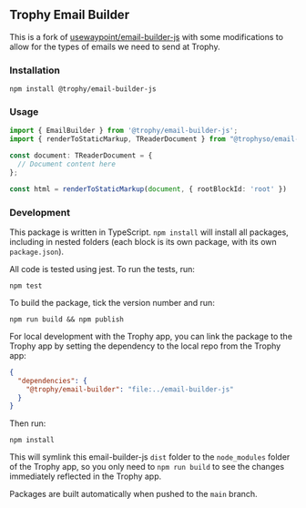 ## Trophy Email Builder

This is a fork of [usewaypoint/email-builder-js](https://github.com/usewaypoint/email-builder-js)
with some modifications to allow for the types of emails we need to send at Trophy.

### Installation

```console
npm install @trophy/email-builder-js
```

### Usage

```typescript
import { EmailBuilder } from '@trophy/email-builder-js';
import { renderToStaticMarkup, TReaderDocument } from "@trophyso/email-builder-js";

const document: TReaderDocument = {
  // Document content here
};

const html = renderToStaticMarkup(document, { rootBlockId: 'root' })
```

### Development

This package is written in TypeScript. `npm install` will install all packages, including in nested
folders (each block is its own package, with its own `package.json`).

All code is tested using jest. To run the tests, run:

```console
npm test
```

To build the package, tick the version number and run:

```console
npm run build && npm publish
```

For local development with the Trophy app, you can link the package to the Trophy app by setting the
dependency to the local repo from the Trophy app:

```json
{
  "dependencies": {
    "@trophy/email-builder": "file:../email-builder-js"
  }
}
```

Then run:

```console
npm install
```

This will symlink this email-builder-js `dist` folder to the `node_modules` folder of the Trophy
app, so you only need to `npm run build` to see the changes immediately reflected in the Trophy app.

Packages are built automatically when pushed to the `main` branch.
